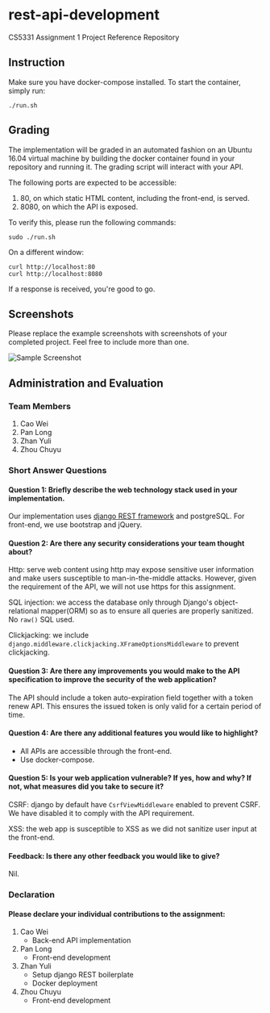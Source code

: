# rest-api-development

CS5331 Assignment 1 Project Reference Repository

## Instruction
Make sure you have docker-compose installed. To start the container, simply run:
```
./run.sh
```


## Grading

The implementation will be graded in an automated fashion on an Ubuntu 16.04
virtual machine by building the docker container found in your repository and
running it. The grading script will interact with your API.

The following ports are expected to be accessible:

1. 80, on which static HTML content, including the front-end, is served.
2. 8080, on which the API is exposed.

To verify this, please run the following commands:

```
sudo ./run.sh
```

On a different window:

```
curl http://localhost:80
curl http://localhost:8080
```

If a response is received, you're good to go.

## Screenshots

Please replace the example screenshots with screenshots of your completed
project. Feel free to include more than one.

![Sample Screenshot](./img/samplescreenshot.png)

## Administration and Evaluation

### Team Members

1. Cao Wei
2. Pan Long
3. Zhan Yuli
4. Zhou Chuyu

### Short Answer Questions

#### Question 1: Briefly describe the web technology stack used in your implementation.

Our implementation uses [django REST framework](http://www.django-rest-framework.org/) and postgreSQL. For front-end, we use bootstrap and jQuery.

#### Question 2: Are there any security considerations your team thought about?

Http: serve web content using http may expose sensitive user information and make users susceptible to man-in-the-middle attacks. However, given the requirement of the API, we will not use https for this assignment.

SQL injection: we access the database only through Django's object-relational mapper(ORM) so as to ensure all queries are properly sanitized. No `raw()` SQL used.

Clickjacking:  we include `django.middleware.clickjacking.XFrameOptionsMiddleware` to prevent clickjacking.

#### Question 3: Are there any improvements you would make to the API specification to improve the security of the web application?

The API should include a token auto-expiration field together with a token renew API. This ensures the issued token is only valid for a certain period of time. 

#### Question 4: Are there any additional features you would like to highlight?

- All APIs are accessible through the front-end.
- Use docker-compose.

#### Question 5: Is your web application vulnerable? If yes, how and why? If not, what measures did you take to secure it?

CSRF: django by default have `CsrfViewMiddleware` enabled to prevent CSRF. We have disabled it to comply with the API requirement. 

XSS: the web app is susceptible to XSS as we did not sanitize user input at the front-end. 

#### Feedback: Is there any other feedback you would like to give?

Nil.

### Declaration

#### Please declare your individual contributions to the assignment:

1. Cao Wei
    - Back-end API implementation
2. Pan Long
    - Front-end development 
3. Zhan Yuli
    - Setup django REST boilerplate
    - Docker deployment  
4. Zhou Chuyu
    - Front-end development 

